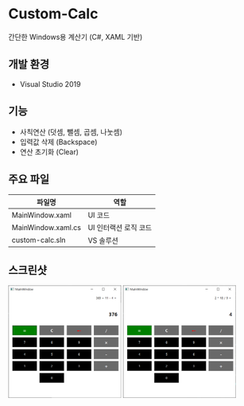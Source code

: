 # Custom-Calc

간단한 Windows용 계산기 (C#, XAML 기반)

## 개발 환경

* Visual Studio 2019

## 기능

* 사칙연산 (덧셈, 뺄셈, 곱셈, 나눗셈)
* 입력값 삭제 (Backspace)
* 연산 초기화 (Clear)

## 주요 파일

| 파일명 | 역할 |
|-----|-----|
| MainWindow.xaml | UI 코드 |
| MainWindow.xaml.cs | UI 인터랙션 로직 코드 |
| custom-calc.sln | VS 솔루션 |

## 스크린샷

<img src="./pics/screenshot_1.png" width="45%" /> <img src="./pics/screenshot_2.png" width="45%" />

